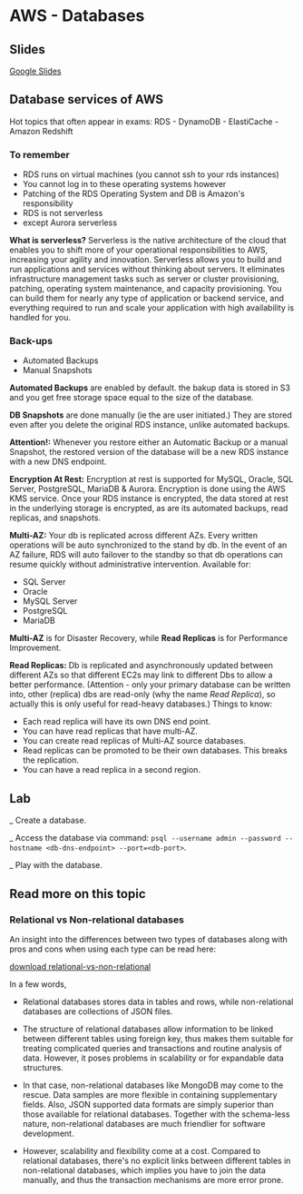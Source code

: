 # AWS - Databases

## Slides

[Google Slides](https://docs.google.com/presentation/d/e/2PACX-1vQtj-ZdR4A4Ww3it-S7vskL8tP4qJ4z_YfcYQxTnIknEf4xZDFxxHxOEMqikd31mBFp4gL_Ytg5t5ph/embed?start=false&loop=false&delayms=3000)

## Database services of AWS

Hot topics that often appear in exams: RDS - DynamoDB - ElastiCache - Amazon Redshift

### To remember

* RDS runs on virtual machines (you cannot ssh to your rds instances)
* You cannot log in to these operating systems however
* Patching of the RDS Operating System and DB is Amazon's responsibility
* RDS is not serverless
* except Aurora serverless

__What is serverless?__
Serverless is the native architecture of the cloud that enables you to shift more of your operational responsibilities to AWS, increasing your agility and innovation. Serverless allows you to build and run applications and services without thinking about servers. It eliminates infrastructure management tasks such as server or cluster provisioning, patching, operating system maintenance, and capacity provisioning. You can build them for nearly any type of application or backend service, and everything required to run and scale your application with high availability is handled for you.

### Back-ups

* Automated Backups
* Manual Snapshots

__Automated Backups__ are enabled by default. the bakup data is stored in S3 and you get free storage space equal to the size of the database.

__DB Snapshots__ are done manually (ie the are user initiated.) They are stored even after you delete the original RDS instance, unlike automated backups.

__Attention!:__ Whenever you restore either an Automatic Backup or a manual Snapshot, the restored version of the database will be a new RDS instance with a new DNS endpoint.

__Encryption At Rest:__ Encryption at rest is supported for MySQL, Oracle, SQL Server, PostgreSQL, MariaDB & Aurora. Encryption is done using the AWS KMS service. Once your RDS instance is encrypted, the data stored at rest in the underlying storage is encrypted, as are its automated backups, read replicas, and snapshots.

__Multi-AZ:__ Your db is replicated across different AZs. Every written operations will be auto synchronized to the stand by db. In the event of an AZ failure, RDS will auto failover to the standby so that db operations can resume quickly without administrative intervention. Available for:
* SQL Server
* Oracle
* MySQL Server
* PostgreSQL
* MariaDB

__Multi-AZ__ is for Disaster Recovery, while __Read Replicas__ is for Performance Improvement.

__Read Replicas:__ Db is replicated and asynchronously updated between different AZs so that different EC2s may link to different Dbs to allow a better performance. (Attention - only your primary database can be written into, other (replica) dbs are read-only (why the name _Read Replica_), so actually this is only useful for read-heavy databases.) Things to know:
* Each read replica will have its own DNS end point.
* You can have read replicas that have multi-AZ.
* You can create read replicas of Multi-AZ source databases.
* Read replicas can be promoted to be their own databases. This breaks the replication.
* You can have a read replica in a second region.

## Lab

_ Create a database.

_ Access the database via command: `psql --username admin --password --hostname <db-dns-endpoint> --port=<db-port>`.

_ Play with the database.

## Read more on this topic

### Relational vs Non-relational databases

An insight into the differences between two types of databases along with pros and cons when using each type can be read here:

[download relational-vs-non-relational](https://www.pluralsight.com/blog/software-development/relational-non-relational-databases)

In a few words,

* Relational databases stores data in tables and rows, while non-relational databases are collections of JSON files.

* The structure of relational databases allow information to be linked between different tables using foreign key, thus makes them suitable for treating complicated queries and transactions and routine analysis of data. However, it poses problems in scalability or for expandable data structures.

* In that case, non-relational databases like MongoDB may come to the rescue. Data samples are more flexible in containing supplementary fields. Also, JSON supported data formats are simply superior than those available for relational databases. Together with the schema-less nature, non-relational databases are much friendlier for software development.

* However, scalability and flexibility come at a cost. Compared to relational databases, there's no explicit links between different tables in non-relational databases, which implies you have to join the data manually, and thus the transaction mechanisms are more error prone. 

